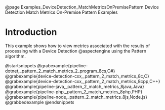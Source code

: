 @page Examples_DeviceDetection_MatchMetricsOnPremisePattern Device Detection Match Metrics On-Premise Pattern Examples

# Introduction

This example shows how to view metrics associated with the results of processing with a Device Detection
@aspectengine using the Pattern algorithm.

@startsnippets
@grabexample{pipeline-dotnet,_pattern_2_match_metrics_2_program_8cs,C#}
@grabexample{device-detection-cxx,_pattern_2_match_metrics_8c,C}
@grabexample{device-detection-cxx,_pattern_2_match_metrics_8cpp,C++}
@grabexample{pipeline-java,_pattern_2_match_metrics_8java,Java}
@grabexample{pipeline-php,_pattern_2_match_metrics_8php,PHP}
@grabexample{pipeline-node,_pattern_2_match_metrics_8js,Node.js}
@grabbedexample
@endsnippets
